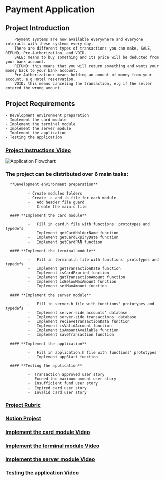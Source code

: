 # Payment Application
  

## Project Introduction
        Payment systems are now available everywhere and everyone interacts with these systems every day.
        There are different types of transactions you can make, SALE, REFUND, Pre-Authorization, and VOID.
        SALE: means to buy something and its price will be deducted from your bank account.
        REFUND: this means that you will return something and wants your money back to your bank account.
        Pre-Authorization: means holding an amount of money from your account, e.g Hotel reservation.
        VOID: this means canceling the transaction, e.g if the seller entered the wrong amount.


## Project Requirements
    - Development environment preparation
    - Implement the card module
    - Implement the terminal module
    - Implement the server module
    - Implement the application
    - Testing the application

### [Project Instructions Video](https://drive.google.com/file/d/1j_cUsUeqjQGy7Qt7IaLZPnssU1n6Qyy1/view?usp=sharing)
![Application Flowchart](https://drive.google.com/file/d/1NwftWZq8P9JkiO7-CAEIahu9OeWqbHHS/view?usp=sharing)


### The project can be distributed over 6 main tasks:

      **Development environment preparation**
      
              - Create modules folders
              - Create .c and .h file for each module
              -   Add header file guard
              -   Create the main.c file

      #### **Implement the card module**
      
              -   Fill in card.h file with functions' prototypes and typedefs
              -   Implement getCardHolderName function
              -   Implement getCardExpiryDate function
              -   Implement getCardPAN function

      #### **Implement the terminal module**

              -   Fill in terminal.h file with functions' prototypes and typedefs
              -   Implement getTransactionDate function
              -   Implement isCardExpried function
              -   Implement gatTransactionAmount function
              -   Implement isBelowMaxAmount function
              -   Implement setMaxAmount function

      #### **Implement the server module**

              -   Fill in server.h file with functions' prototypes and typedefs
              -   Implement server-side accounts' database
              -   Implement server-side transactions' database
              -   Implement recieveTransactionData function
              -   Implement isValidAccount function
              -   Implement isAmountAvailable function
              -   Implement saveTransaction function

      #### **Implement the application**

              -   Fill in application.h file with functions' prototypes
              -   Implement appStart function

      #### **Testing the application**

              -  Transaction approved user story
              -  Exceed the maximum amount user story
              -  Insufficient fund user story
              -  Expired card user story
              -  Invalid card user story

### [Project Rubric](https://drive.google.com/file/d/1wwkbG36Q5t9bB7oUNJFR6oiEvDodM-GA/view?usp=sharing)
### [Notion Project](https://www.notion.so/FWD-e0d6e4ee4304402aafd0621a65742a31)

### [Implement the card module Video](https://drive.google.com/drive/folders/1Hz-rbGvAo1RuQSRjge3SJX_NlU7rvye8?usp=sharing)
### [Implement the terminal module Video](https://drive.google.com/drive/folders/1XLm9kIIf7bdv9NM4dnBIPEc9CWMGaijy?usp=sharing)
### [Implement the server module Video](https://drive.google.com/drive/folders/1M8wLTHSzR7DL_gTMRkLFWMB_0ME1DOYP?usp=sharing)
### [Testing the application Video](https://drive.google.com/drive/folders/17y0lFYcrSvfYPuyp8PlcTMGEcKJVrCEJ?usp=sharing)
